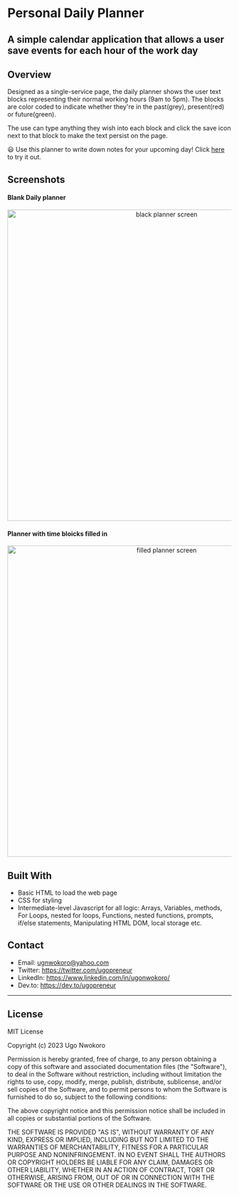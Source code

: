 # Personal Daily Planner

## A simple calendar application that allows a user save events for each hour of the work day

## Overview

Designed as a single-service page, the daily planner shows the user text blocks representing their normal working hours (9am to 5pm). The blocks are color coded to indicate whether they're in the past(grey), present(red) or future(green).

The use can type anything they wish into each block and click the save icon next to that block to make the text persist on the page. 

😃 Use this planner to write down notes for your upcoming day! Click [here](https://ugopreneur.github.io/personal-daily-planner/) to try it out.

## Screenshots

#### Blank Daily planner
<p align="center">
  <img src="./assets/images/readme-images/blank" width="700" title="blank planner" alt="black planner screen">
</p>

#### Planner with time bloicks filled in
<p align="center">
  <img src="./assets/images/readme-images/filled" width="700" title="filled planner" alt="filled planner screen">
</p>

## Built With

- Basic HTML to load the web page
- CSS for styling
- Intermediate-level Javascript for all logic: Arrays, Variables, methods, For Loops, nested for loops, Functions, nested functions, prompts, if/else statements, Manipulating HTML DOM, local storage etc.

## Contact

- Email: ugnwokoro@yahoo.com
- Twitter: https://twitter.com/ugopreneur
- LinkedIn: https://www.linkedin.com/in/ugonwokoro/ 
- Dev.to: https://dev.to/ugopreneur 

-----------------------------------------------------
## License
MIT License

Copyright (c) 2023 Ugo Nwokoro

Permission is hereby granted, free of charge, to any person obtaining a copy
of this software and associated documentation files (the "Software"), to deal
in the Software without restriction, including without limitation the rights
to use, copy, modify, merge, publish, distribute, sublicense, and/or sell
copies of the Software, and to permit persons to whom the Software is
furnished to do so, subject to the following conditions:

The above copyright notice and this permission notice shall be included in all
copies or substantial portions of the Software.

THE SOFTWARE IS PROVIDED "AS IS", WITHOUT WARRANTY OF ANY KIND, EXPRESS OR
IMPLIED, INCLUDING BUT NOT LIMITED TO THE WARRANTIES OF MERCHANTABILITY,
FITNESS FOR A PARTICULAR PURPOSE AND NONINFRINGEMENT. IN NO EVENT SHALL THE
AUTHORS OR COPYRIGHT HOLDERS BE LIABLE FOR ANY CLAIM, DAMAGES OR OTHER
LIABILITY, WHETHER IN AN ACTION OF CONTRACT, TORT OR OTHERWISE, ARISING FROM,
OUT OF OR IN CONNECTION WITH THE SOFTWARE OR THE USE OR OTHER DEALINGS IN THE
SOFTWARE.